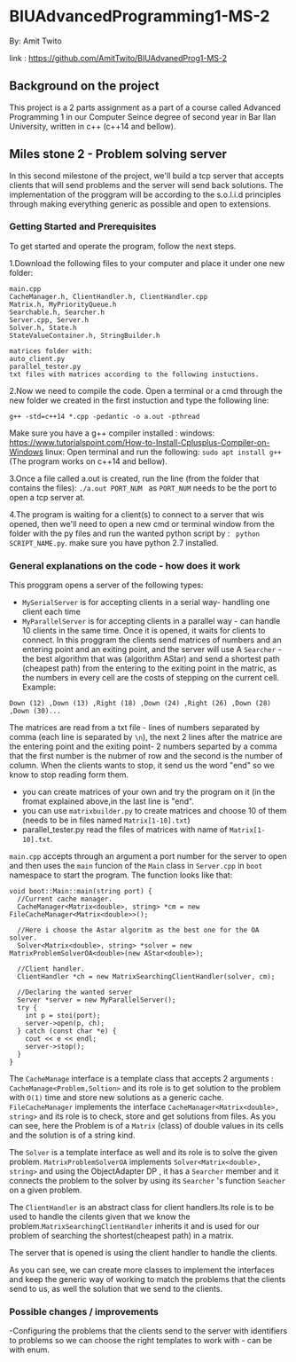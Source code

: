 # BIUAdvancedProgramming1-MS-2
By: Amit Twito

link :
https://github.com/AmitTwito/BIUAdvanedProg1-MS-2

## Background on the project
This project is a 2 parts assignment as a part of a course called Advanced Programming 1 in our Computer Seince degree of second year in Bar Ilan University, written in c++ (c++14 and bellow).

## Miles stone 2 - Problem solving server
In this second milestone of the project, we'll build a tcp server that accepts clients that will send problems and the server 
will send back solutions. The implementation of the proggram will be according to the s.o.l.i.d principles through making everything generic as possible and open to extensions.

### Getting Started and Prerequisites

To get started and operate the program, follow the next steps.

1.Download the following files to your computer and place it under one new folder:
```
main.cpp
CacheManager.h, ClientHandler.h, ClientHandler.cpp
Matrix.h, MyPriorityQueue.h
Searchable.h, Searcher.h
Server.cpp, Server.h
Solver.h, State.h
StateValueContainer.h, StringBuilder.h

matrices folder with:
auto_client.py
parallel_tester.py
txt files with matrices according to the following instuctions.

```

2.Now we need to compile the code. Open a terminal or a cmd through the new folder we created in the first instuction and type the following line:
```
g++ -std=c++14 *.cpp -pedantic -o a.out -pthread
```
Make sure you have a g++ compiler installed : 
windows:
https://www.tutorialspoint.com/How-to-Install-Cplusplus-Compiler-on-Windows
linux:
Open terminal and run the following:
```sudo apt install g++```
(The program works on c++14 and bellow).

3.Once a file called a.out is created, run the line (from the folder that contains the files):
```./a.out PORT_NUM ```  as ```PORT_NUM``` needs to be the port to open a tcp server at.

4.The program is waiting for a client(s) to connect to a server that wis opened, then we'll need to open a new cmd or terminal window
from the folder with the py files and run the wanted python script by : ``` python SCRIPT_NAME.py```.
make sure you have python 2.7 installed.

### General explanations on the code - how does it work
This proggram opens a server of the following types:
* ```MySerialServer``` is for accepting clients in a serial way- handling one client each time
* ```MyParallelServer``` is for accepting clients in a parallel way - can handle 10 clients in the same time.
Once it is opened, it waits for clients to connect. In this proggram the clients send matrices of numbers and an entering point and an exiting point, and the server will use A ```Searcher``` - the best algorithm that was (algorithm AStar) and send a shortest path (cheapest path) from the entering to the exiting point in the matric, as the numbers in every cell are the costs of stepping on the current cell.
Example:
```
Down (12) ,Down (13) ,Right (18) ,Down (24) ,Right (26) ,Down (28) ,Down (30)...
```
The matrices are read from a txt file - lines of numbers separated by comma (each line is separated by ```\n```), the next 2 lines after the matrice are the entering point and the exiting point- 2 numbers separted by a comma that the first number is the nubmer of row and the second is the number of column. When the clients wants to stop, it send us the word "end" so we know to stop reading form them. 
* you can create matrices of your own and try the program on it (in the fromat explained above,in the last line is "end".
* you can use ```matrixbuilder.py``` to create matrices and choose 10 of them (needs to be in files named ```Matrix[1-10].txt```)
* parallel_tester.py read the files of matrices with name of ```Matrix[1-10].txt```.



```main.cpp``` accepts through an argument a port number for the server to open
and then uses the ```main``` funcion of the ```Main``` class in ```Server.cpp``` in ```boot``` namespace to start the program.
The function looks like that:
```
void boot::Main::main(string port) {
  //Current cache manager.
  CacheManager<Matrix<double>, string> *cm = new FileCacheManager<Matrix<double>>();
  
  //Here i choose the Astar algoritm as the best one for the OA solver.
  Solver<Matrix<double>, string> *solver = new MatrixProblemSolverOA<double>(new AStar<double>);
  
  //Client handler.
  ClientHandler *ch = new MatrixSearchingClientHandler(solver, cm);
  
  //Declaring the wanted server
  Server *server = new MyParallelServer();
  try {
    int p = stoi(port);
    server->open(p, ch);
  } catch (const char *e) {
    cout << e << endl;
    server->stop();
  }
}
```

The ```CacheManage``` interface is a template class that accepts 2 arguments : ```CacheManage<Problem,Soltion>```
and its role is to get solution to the problem with ```O(1)``` time and store new solutions as a generic cache.
```FileCacheManager``` implements the interface ```CacheManager<Matrix<double>, string>``` and its role is to check, store and get solutions from files. As you can see, here the Problem is of a ```Matrix``` (class) of double values in its cells and the solution is of a string kind.

The ```Solver``` is a template interface as well and its role is to solve the given problem.
```MatrixProblemSolverOA``` implements ```Solver<Matrix<double>, string>``` and using the  ObjectAdapter DP , it has a ```Searcher```
member and it connects the problem to the solver by using its ```Searcher``` 's function ```Seacher``` on a given problem.

The ```ClientHandler``` is an abstract class for client handlers.Its role is to be used to handle the cilents given that we know the problem.```MatrixSearchingClientHandler``` inherits it and is used for our problem of searching the shortest(cheapest path)
in a matrix.

The server that is opened is using the client handler to handle the clients.

As you can see, we can create more classes to implement the interfaces and keep the generic way of working to match the problems that the clients send to us, as well the solution that we send to the clients.


### Possible changes / improvements
-Configuring the problems that the clients send to the server with identifiers to problems so we can choose the right 
templates to work with - can be with enum.


